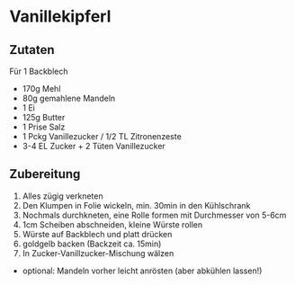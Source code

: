 # Vanillekipferl

## Zutaten

Für 1 Backblech

- 170g Mehl
- 80g gemahlene Mandeln
- 1 Ei
- 125g Butter
- 1 Prise Salz
- 1 Pckg Vanillezucker / 1/2 TL Zitronenzeste
- 3-4 EL Zucker + 2 Tüten Vanillezucker

## Zubereitung

1. Alles zügig verkneten
2. Den Klumpen in Folie wickeln, min. 30min in den Kühlschrank
3. Nochmals durchkneten, eine Rolle formen mit Durchmesser von 5-6cm
4. 1cm  Scheiben abschneiden, kleine Würste rollen
5. Würste auf Backblech und platt drücken
6. goldgelb backen (Backzeit ca. 15min)
7. In Zucker-Vanillzucker-Mischung wälzen

- optional: Mandeln vorher leicht anrösten (aber abkühlen lassen!)

